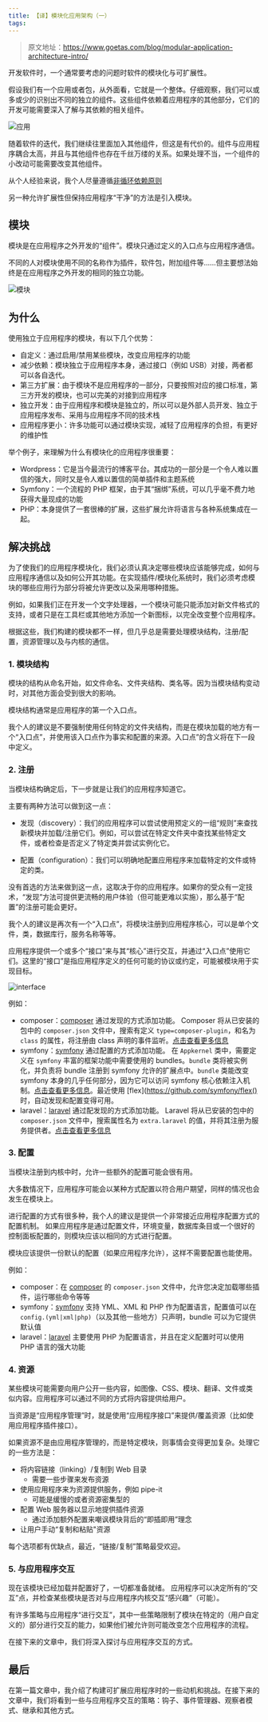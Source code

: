 ```yaml
---
title: 【译】模块化应用架构（一）
tags:
---
```

> 原文地址：https://www.goetas.com/blog/modular-application-architecture-intro/

开发软件时，一个通常要考虑的问题时软件的模块化与可扩展性。

假设我们有一个应用或者包，从外面看，它就是一个整体。仔细观察，我们可以或多或少的识别出不同的独立的组件。这些组件依赖着应用程序的其他部分，它们的开发可能需要深入了解与其依赖的相关组件。

![应用](https://www.goetas.com/img/posts/plugin-based-architecture/application.png)

随着软件的迭代，我们继续往里面加入其他组件，但这是有代价的。组件与应用程序耦合太高，并且与其他组件也存在千丝万缕的关系。如果处理不当，一个组件的小改动可能需要改变其他组件。

从个人经验来说，我个人尽量遵循[非循环依赖原则](https://en.wikipedia.org/wiki/Acyclic_dependencies_principle)

另一种允许扩展性但保持应用程序“干净”的方法是引入模块。

## 模块

模块是在应用程序之外开发的“组件”。模块只通过定义的入口点与应用程序通信。

不同的人对模块使用不同的名称作为插件，软件包，附加组件等......但主要想法始终是在应用程序之外开发的相同的独立功能。

![模块](https://www.goetas.com/img/posts/plugin-based-architecture/modules.png)


## 为什么

使用独立于应用程序的模块，有以下几个优势：
* 自定义：通过启用/禁用某些模块，改变应用程序的功能
* 减少依赖：模块独立于应用程序本身，通过接口（例如 USB）对接，两者都可以各自迭代。
* 第三方扩展：由于模块不是应用程序的一部分，只要按照对应的接口标准，第三方开发的模块，也可以完美的对接到应用程序
* 独立开发：由于应用程序和模块是独立的，所以可以是外部人员开发、独立于应用程序发布、采用与应用程序不同的技术栈
* 应用程序更小：许多功能可以通过模块实现，减轻了应用程序的负担，有更好的维护性


举个例子，来理解为什么有模块化的应用程序很重要：
* Wordpress：它是当今最流行的博客平台。其成功的一部分是一个令人难以置信的强大，同时又是令人难以置信的简单插件和主题系统
* Symfony：一个流程的 PHP 框架，由于其“捆绑”系统，可以几乎毫不费力地获得大量现成的功能
* PHP：本身提供了一套很棒的扩展，这些扩展允许将语言与各种系统集成在一起。

## 解决挑战
为了使我们的应用程序模块化，我们必须认真决定哪些模块应该能够完成，如何与应用程序通信以及如何公开其功能。在实现插件/模块化系统时，我们必须考虑模块的哪些应用行为部分将被允许更改以及采用哪种措施。

例如，如果我们正在开发一个文字处理器，一个模块可能只能添加对新文件格式的支持，或者只是在工具栏或其他地方添加一个新图标，以完全改变整个应用程序。

根据这些，我们构建的模块都不一样，但几乎总是需要处理模块结构，注册/配置，资源管理以及与内核的通信。

### 1. 模块结构

模块的结构从命名开始，如文件命名、文件夹结构、类名等。因为当模块结构变动时，对其他方面会受到很大的影响。

模块结构通常是应用程序的第一个入口点。

我个人的建议是不要强制使用任何特定的文件夹结构，而是在模块加载的地方有一个“入口点”，并使用该入口点作为事实和配置的来源。入口点”的含义将在下一段中定义。

### 2. 注册

当模块结构确定后，下一步就是让我们的应用程序知道它。

主要有两种方法可以做到这一点：

* 发现（discovery）：我们的应用程序可以尝试使用预定义的一组“规则”来查找新模块并加载/注册它们。例如，可以尝试在特定文件夹中查找某些特定文件，或者检查是否定义了特定类并尝试实例化它。

* 配置（configuration）：我们可以明确地配置应用程序来加载特定的文件或特定的类。

没有首选的方法来做到这一点，这取决于你的应用程序。如果你的受众有一定技术，“发现”方法可提供更流畅的用户体验（但可能更难以实施），那么基于“配置”的注册可能会更好。

我个人的建议是再次有一个“入口点”，将模块注册到应用程序核心，可以是单个文件，类，数据库行，服务名称等等。

应用程序提供一个或多个“接口”来与其“核心”进行交互，并通过“入口点”使用它们。这里的“接口”是指应用程序定义的任何可能的协议或约定，可能被模块用于实现目标。

![interface](https://www.goetas.com/img/posts/plugin-based-architecture/interface.png)

例如：

* composer：[composer](https://getcomposer.org/) 通过发现的方式添加功能。
Composer 将从已安装的包中的 `composer.json` 文件中，搜索有定义 `type=composer-plugin`，和名为 `class` 的属性，将注册由 class 声明的事件监听。[点击查看更多信息](https://getcomposer.org/doc/articles/plugins.md)
* symfony：[symfony](https://www.symfony.com/) 通过配置的方式添加功能。
在 `Appkernel` 类中，需要定义在 `symfony` 丰富的框架功能中需要使用的 bundles。`bundle` 类将被实例化，并负责将 bundle 注册到 symfony 允许的扩展点中。`bundle` 类能改变 symfony 本身的几乎任何部分，因为它可以访问 symfony 核心依赖注入机制。[点击查看更多信息](https://symfony.com/doc/3.4/bundles.html)。最近使用 [flex](https://github.com/symfony/flex() 时，自动发现和配置变得可用。
* laravel：[laravel](https://getcomposer.org/) 通过配发现的方式添加功能。
Laravel 将从已安装的包中的 `composer.json` 文件中，搜索属性名为 `extra.laravel` 的值，并将其注册为服务提供者。[点击查看更多信息](https://laravel.com/docs/5.5/packages)

### 3. 配置
当模块注册到内核中时，允许一些额外的配置可能会很有用。

大多数情况下，应用程序可能会以某种方式配置以符合用户期望，同样的情况也会发生在模块上。

进行配置的方式有很多种，我个人的建议是提供一个非常接近应用程序配置方式的配置机制。 如果应用程序是通过配置文件，环境变量，数据库条目或一个很好的控制面板配置的，则模块应该以相同的方式进行配置。

模块应该提供一份默认的配置（如果应用程序允许），这样不需要配置也能使用。

例如：
* composer：在 [composer](https://getcomposer.org/) 的 `composer.json` 文件中，允许您决定加载哪些插件，运行哪些命令等等
* symfony：[symfony](https://www.symfony.com/) 支持 YML、XML 和 PHP 作为配置语言，配置值可以在 `config.(yml|xml|php)`（以及其他一些地方）只声明，bundle 可以为它提供默认值
* laravel：[laravel](https://getcomposer.org/) 主要使用 PHP 为配置语言，并且在定义配置时可以使用 PHP 语言的强大功能

### 4. 资源
 某些模块可能需要向用户公开一些内容，如图像、CSS、模块、翻译、文件或类似内容。应用程序可以通过不同的方式将内容提供给用户。

 当资源是“应用程序管理”时，就是使用“应用程序接口”来提供/覆盖资源（比如使用应用程序插件接口）。

 如果资源不是由应用程序管理的，而是特定模块，则事情会变得更加复杂。处理它的一些方法是：
 * 将内容链接（linking）/复制到 Web 目录
    * 需要一些步骤来发布资源
* 使用应用程序来为资源提供服务，例如 pipe-it 
    * 可能是缓慢的或者资源密集型的
* 配置 Web 服务器以显示地提供插件资源
    * 通过添加额外配置来嘲讽模块背后的“即插即用”理念
* 让用户手动“复制和粘贴"资源

每个选项都有优缺点，最近，“链接/复制”策略最受欢迎。

### 5. 与应用程序交互

现在该模块已经加载并配置好了，一切都准备就绪。
应用程序可以决定所有的“交互”点，并检查某些模块是否对与应用程序内核交互“感兴趣”（可能）。

有许多策略与应用程序“进行交互”，其中一些策略限制了模块在特定的（用户自定义的）部分进行交互的能力，如果他们被允许则可能改变怎个应用程序的流程。

在接下来的文章中，我们将深入探讨与应用程序交互的方式。

## 最后
在第一篇文章中，我介绍了构建可扩展应用程序时的一些动机和挑战。在接下来的文章中，我们将看到一些与应用程序交互的策略：钩子、事件管理器、观察者模式、继承和其他方式。
